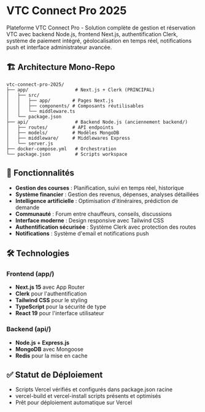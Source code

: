 # VTC Connect Pro 2025
Plateforme VTC Connect Pro - Solution complète de gestion et réservation VTC avec backend Node.js, frontend Next.js, authentification Clerk, système de paiement intégré, géolocalisation en temps réel, notifications push et interface administrateur avancée.

## 🏗️ Architecture Mono-Repo
```
vtc-connect-pro-2025/
├── app/                 # Next.js + Clerk (PRINCIPAL)
│   ├── src/
│   │   ├── app/        # Pages Next.js
│   │   ├── components/ # Composants réutilisables
│   │   └── middleware.ts
│   └── package.json
├── api/                 # Backend Node.js (anciennement backend/)
│   ├── routes/         # API endpoints
│   ├── models/         # Modèles MongoDB
│   ├── middleware/     # Middlewares Express
│   └── server.js
├── docker-compose.yml   # Orchestration
└── package.json         # Scripts workspace
```

## 🚀 Fonctionnalités
- **Gestion des courses** : Planification, suivi en temps réel, historique
- **Système financier** : Gestion des revenus, dépenses, analyses détaillées
- **Intelligence artificielle** : Optimisation d'itinéraires, prédiction de demande
- **Communauté** : Forum entre chauffeurs, conseils, discussions
- **Interface moderne** : Design responsive avec Tailwind CSS
- **Authentification sécurisée** : Système Clerk avec protection des routes
- **Notifications** : Système d'email et notifications push

## 🛠 Technologies
### Frontend (app/)
- **Next.js 15** avec App Router
- **Clerk** pour l'authentification
- **Tailwind CSS** pour le styling
- **TypeScript** pour la sécurité de type
- **React 19** pour l'interface utilisateur

### Backend (api/)
- **Node.js + Express.js**
- **MongoDB** avec Mongoose
- **Redis** pour la mise en cache

## ✅ Statut de Déploiement
- Scripts Vercel vérifiés et configurés dans package.json racine
- vercel-build et vercel-install scripts présents et optimisés
- Prêt pour déploiement automatique sur Vercel

<!-- Verification complete - vercel-build and vercel-install scripts confirmed - 2025-09-05 21:21 CEST -->
<!-- Force deployment trigger - 2025-09-05 21:27 CEST -->
